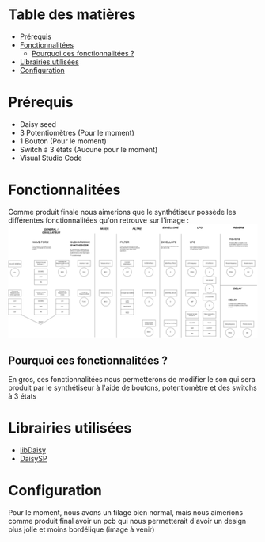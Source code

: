 # Table des matières
- [Prérequis](#item-1)
- [Fonctionnalitées](#item-2)
    - [Pourquoi ces fonctionnalitées ?](#item-3)
- [Librairies utilisées](#item-4)
- [Configuration](#item-5)
<a id="item-1"></a>

# Prérequis
- Daisy seed
- 3 Potentiomètres (Pour le moment)
- 1 Bouton (Pour le moment)
- Switch à 3 états (Aucune pour le moment)
- Visual Studio Code

<a id="item-2"></a>

# Fonctionnalitées
Comme produit finale nous aimerions que le synthétiseur possède les différentes fonctionnalitées qu'on retrouve sur l'image : 
![Synthétiseur Fonctionnalitées](/images/Synth_V2.drawio.png)

<a id="item-3"></a>

## Pourquoi ces fonctionnalitées ?
En gros, ces fonctionnalitées nous permetterons de modifier le son qui sera produit par le synthétiseur à l'aide de boutons, potentiomètre et des switchs à 3 états

<a id="item-4"></a>

# Librairies utilisées
- [libDaisy](https://github.com/electro-smith/libDaisy)
- [DaisySP](https://github.com/electro-smith/DaisySP)

<a id="item-5"></a>

# Configuration
Pour le moment, nous avons un filage bien normal, mais nous aimerions comme produit final avoir un pcb qui nous permetterait d'avoir un design plus jolie et moins bordélique (image à venir)